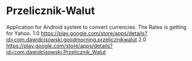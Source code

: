 # Przelicznik-Walut
Application for Android system to convert currencies.
The Rates is getting for Yahoo.
1.0 https://play.google.com/store/apps/details?id=com.dawidcisowski.goodmorning.przelicznikwalut
2.0 https://play.google.com/store/apps/details?id=com.dawidcisowski.Przelicznik_Walut
